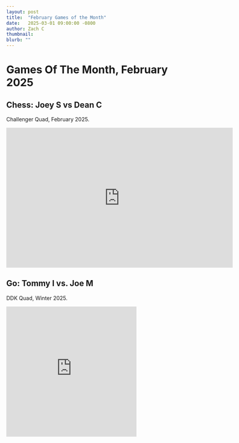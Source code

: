 ```yaml
---
layout: post
title:  "February Games of the Month"
date:   2025-03-01 09:00:00 -0800
author: Zach C
thumbnail: 
blurb: ""
---
```


# Games Of The Month, February 2025

## Chess: Joey S vs Dean C
Challenger Quad, February 2025. 

<iframe width="600" height="371" src="https://lichess.org/study/embed/ikIcpsrB/ytBAfqNw" frameborder=0></iframe>

## Go: Tommy I vs. Joe M
DDK Quad, Winter 2025. 

<iframe src="https://online-go.com/review/1422304/embed" width="345px" height="345px" allowtransparency="true" scrolling="no" frameborder="0"></iframe>
